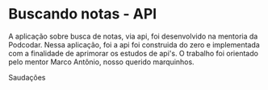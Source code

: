 # Buscando notas - API

A aplicação sobre busca de notas, via api, foi desenvolvido na mentoria da Podcodar. Nessa aplicação, foi a api foi construida do zero e implementada 
com a finalidade de aprimorar os estudos de api's. O trabalho foi orientado pelo mentor Marco Antônio, nosso querido marquinhos.

Saudações

